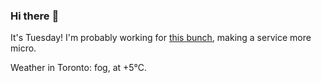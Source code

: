 ### Hi there :wave:

It's Tuesday! I'm probably working for [this bunch](https://github.com/kohofinancial), making a service more micro.

Weather in Toronto: fog, at +5°C.
